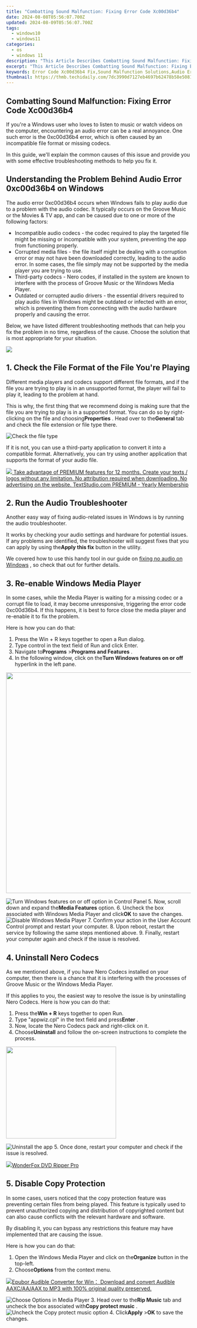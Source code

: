 ```yaml
---
title: "Combatting Sound Malfunction: Fixing Error Code Xc00d36b4"
date: 2024-08-08T05:56:07.700Z
updated: 2024-08-09T05:56:07.700Z
tags:
  - windows10
  - windows11
categories:
  - os
  - windows 11
description: "This Article Describes Combatting Sound Malfunction: Fixing Error Code Xc00d36b4"
excerpt: "This Article Describes Combatting Sound Malfunction: Fixing Error Code Xc00d36b4"
keywords: Error Code Xc00d36b4 Fix,Sound Malfunction Solutions,Audio Error XC00D36B4,Xc00d36b4 Sound Issue,Correcting XC00d36b4 Audio,Resolving Error Code Xc00d36b4,Fixing XC00d36b4 Audio Problems
thumbnail: https://thmb.techidaily.com/7dc3990d7127eb4697b62478b58e508110f3846153c4979b3c9a42816701b4b9.jpg
---
```


## Combatting Sound Malfunction: Fixing Error Code Xc00d36b4

 If you're a Windows user who loves to listen to music or watch videos on the computer, encountering an audio error can be a real annoyance. One such error is the 0xc00d36b4 error, which is often caused by an incompatible file format or missing codecs.

 In this guide, we'll explain the common causes of this issue and provide you with some effective troubleshooting methods to help you fix it.

## Understanding the Problem Behind Audio Error 0xc00d36b4 on Windows

 The audio error 0xc00d36b4 occurs when Windows fails to play audio due to a problem with the audio codec. It typically occurs on the Groove Music or the Movies & TV app, and can be caused due to one or more of the following factors:

* Incompatible audio codecs - the codec required to play the targeted file might be missing or incompatible with your system, preventing the app from functioning properly.
* Corrupted media files - the file itself might be dealing with a corruption error or may not have been downloaded correctly, leading to the audio error. In some cases, the file simply may not be supported by the media player you are trying to use.
* Third-party codecs - Nero codes, if installed in the system are known to interfere with the process of Groove Music or the Windows Media Player.
* Outdated or corrupted audio drivers - the essential drivers required to play audio files in Windows might be outdated or infected with an error, which is preventing them from connecting with the audio hardware properly and causing the error.

 Below, we have listed different troubleshooting methods that can help you fix the problem in no time, regardless of the cause. Choose the solution that is most appropriate for your situation.

<!-- affiliate ads begin -->
<a href="https://shop.manycam.com/order/checkout.php?PRODS=17728032&QTY=1&AFFILIATE=108875&CART=1"><img src="https://secure.avangate.com/images/merchant/8230bea7d54bcdf99cdfe85cb07313d5/mcaffbanner920x120.png" border="0"></a>
<!-- affiliate ads end -->
## 1\. Check the File Format of the File You're Playing

 Different media players and codecs support different file formats, and if the file you are trying to play is in an unsupported format, the player will fail to play it, leading to the problem at hand.

 This is why, the first thing that we recommend doing is making sure that the file you are trying to play is in a supported format. You can do so by right-clicking on the file and choosing**Properties** . Head over to the**General** tab and check the file extension or file type there.

![Check the file type](https://static1.makeuseofimages.com/wordpress/wp-content/uploads/2023/04/check-file-type.jpg)

 If it is not, you can use a third-party application to convert it into a compatible format. Alternatively, you can try using another application that supports the format of your audio file.

<!-- affiliate ads begin -->
<a href="https://secure.textstudio.com/order/checkout.php?PRODS=35633309&QTY=1&AFFILIATE=108875&CART=1"> <img src="https://secure.avangate.com/images/merchant/d6eb8222c9718486bdabce8b897380f7/products/3_premium-icon.png" border="0"> Take advantage of PREMIUM features for 12 months. 
Create your texts / logos without any limitation. 
No attribution required when downloading. 
No advertising on the website. 
 TextStudio.com  PREMIUM - Yearly Membership</a>
<!-- affiliate ads end -->
## 2\. Run the Audio Troubleshooter

 Another easy way of fixing audio-related issues in Windows is by running the audio troubleshooter.

 It works by checking your audio settings and hardware for potential issues. If any problems are identified, the troubleshooter will suggest fixes that you can apply by using the**Apply this fix** button in the utility.

 We covered how to use this handy tool in our guide on [fixing no audio on Windows](https://www.makeuseof.com/tag/no-sound-7-tips-fix-audio-issues-windows-10/) , so check that out for further details.

## 3\. Re-enable Windows Media Player

 In some cases, while the Media Player is waiting for a missing codec or a corrupt file to load, it may become unresponsive, triggering the error code 0xc00d36b4\. If this happens, it is best to force close the media player and re-enable it to fix the problem.

Here is how you can do that:

1. Press the Win + R keys together to open a Run dialog.
2. Type control in the text field of Run and click Enter.
3. Navigate to**Programs** \>**Programs and Features** .
4. In the following window, click on the**Turn Windows features on or off** hyperlink in the left pane.  
<!-- affiliate ads begin -->
<a href="https://appsumo.8odi.net/c/5597632/2075461/7443" target="_top" id="2075461"><img src="//a.impactradius-go.com/display-ad/7443-2075461" border="0" alt="" width="1200" height="600"/></a><img height="0" width="0" src="https://appsumo.8odi.net/i/5597632/2075461/7443" style="position:absolute;visibility:hidden;" border="0" />
<!-- affiliate ads end -->
![Turn Windows features on or off option in Control Panel](https://static1.makeuseofimages.com/wordpress/wp-content/uploads/2022/12/turn-windows-features-on-or-off.jpg)
5. Now, scroll down and expand the**Media Features** option.
6. Uncheck the box associated with Windows Media Player and click**OK** to save the changes.  
![Disable Windows Media Player](https://static1.makeuseofimages.com/wordpress/wp-content/uploads/2023/04/disable-windows-media-player.jpg)
7. Confirm your action in the User Account Control prompt and restart your computer.
8. Upon reboot, restart the service by following the same steps mentioned above.
9. Finally, restart your computer again and check if the issue is resolved.

## 4\. Uninstall Nero Codecs

 As we mentioned above, if you have Nero Codecs installed on your computer, then there is a chance that it is interfering with the processes of Groove Music or the Windows Media Player.

 If this applies to you, the easiest way to resolve the issue is by uninstalling Nero Codecs. Here is how you can do that:

1. Press the**Win + R** keys together to open Run.
2. Type "appwiz.cpl" in the text field and press**Enter** .
3. Now, locate the Nero Codecs pack and right-click on it.
4. Choose**Uninstall** and follow the on-screen instructions to complete the process.  
<!-- affiliate ads begin -->
<a href="https://boody-eco-wear.pxf.io/c/5597632/1567905/13846" target="_top" id="1567905"><img src="//a.impactradius-go.com/display-ad/13846-1567905" border="0" alt="" width="300" height="250"/></a><img height="0" width="0" src="https://imp.pxf.io/i/5597632/1567905/13846" style="position:absolute;visibility:hidden;" border="0" />
<!-- affiliate ads end -->
![Uninstall the app](https://static1.makeuseofimages.com/wordpress/wp-content/uploads/2023/01/win11-uninstall-program.jpg)
5. Once done, restart your computer and check if the issue is resolved.

<!-- affiliate ads begin -->
<a href="https://secure.2checkout.com/order/checkout.php?PRODS=3922934&QTY=1&AFFILIATE=108875&CART=1"><img src="https://secure.avangate.com/images/merchant/4b0a0290ad7df100b77e86839989a75e/products/ripperpro.png" border="0">WonderFox DVD Ripper Pro</a>
<!-- affiliate ads end -->
## 5\. Disable Copy Protection

 In some cases, users noticed that the copy protection feature was preventing certain files from being played. This feature is typically used to prevent unauthorized copying and distribution of copyrighted content but can also cause conflicts with the relevant hardware and software.

 By disabling it, you can bypass any restrictions this feature may have implemented that are causing the issue.

Here is how you can do that:

1. Open the Windows Media Player and click on the**Organize** button in the top-left.
2. Choose**Options** from the context menu.  
<!-- affiliate ads begin -->
<a href="https://secure.2checkout.com/order/checkout.php?PRODS=4708689&QTY=1&AFFILIATE=108875&CART=1"><img src="https://www.epubor.com/images/uppic/audible-converter-interface.png" border="0">Epubor Audible Converter for Win： Download and convert Audible AAXC/AA/AAX to MP3 with 100% original quality preserved.</a>
<!-- affiliate ads end -->
![Choose Options in Media Player](https://static1.makeuseofimages.com/wordpress/wp-content/uploads/2023/04/media-player-options.jpg)
3. Head over to the**Rip Music** tab and uncheck the box associated with**Copy protect music** .  
![Uncheck the Copy protect music option](https://static1.makeuseofimages.com/wordpress/wp-content/uploads/2023/04/copy-protect-music.jpg)
4. Click**Apply** \>**OK** to save the changes.

<!-- affiliate ads begin -->
<span id="1793213">
					<video width="1080" height="1620" style="cursor:pointer"
           poster="//a.impactradius-go.com/display-clicktoplayimage/1793213.jpeg"
           onclick="if(!this.playClicked){this.play();this.setAttribute('controls',true);this.playClicked=true;}">
	   <source src="//a.impactradius-go.com/display-ad/19135-1793213">
	   <img src="//a.impactradius-go.com/display-clicktoplayimage/1793213.jpeg" style="border: none; height: 100%; width: 100%; object-fit: contain">
	</video>
	<div style="width:1080px;text-align:center"><a href="javascript:window.open(decodeURIComponent('https%3A%2F%2Ftinyland.pxf.io%2Fc%2F5597632%2F1793213%2F19135'), '_blank');void(0);">Click here</a></div>
</span>
<img height="0" width="0" src="https://imp.pxf.io/i/5597632/1793213/19135" style="position:absolute;visibility:hidden;" border="0" />
<!-- affiliate ads end -->
## 6\. Update Audio Drivers

 There can be a problem with the audio drivers installed on the system, which is preventing them from communicating with the relevant hardware and leading to the problem.

 This typically happens when the drivers are either corrupt or outdated. Fortunately, both of these issues can be fixed by [updating the audio drivers on Windows](https://www.makeuseof.com/update-audio-drivers-windows/) . The easiest way of doing this is by using the Device Manager utility that comes with Windows by default.

## 7\. Reinstall Windows Media Player

 Finally, you can try reinstalling the Windows Media Player which will clear out any issues within the media player itself that may be contributing to the issue.

 Alternatively, you can also consider switching to a third-party media player that offers a similar functionality until Microsoft releases an official fix for this issue. We have discussed some of the [best free media players for Windows](https://www.makeuseof.com/tag/top-5-free-media-players-for-windows/) in our previous guide which you can head over to, to make an informed decision.

## Audio Issues in Windows, Resolved

 By implementing the troubleshooting methods we've covered in this guide, you should be able to resolve the audio error 0xc00d36b4 on your Windows system once and for all. We highly recommend keeping your system and software up-to-date and ensuring that you have the necessary codecs installed to avoid encountering such issues in the future.

 However, if the problem persists, you can always reach out to the official Microsoft support team for further assistance. They will be able to investigate the issue and provide you with a relevant solution.


<ins class="adsbygoogle"
     style="display:block"
     data-ad-format="autorelaxed"
     data-ad-client="ca-pub-7571918770474297"
     data-ad-slot="1223367746"></ins>



<ins class="adsbygoogle"
     style="display:block"
     data-ad-client="ca-pub-7571918770474297"
     data-ad-slot="8358498916"
     data-ad-format="auto"
     data-full-width-responsive="true"></ins>



<span class="atpl-alsoreadstyle">Also read:</span>
<div><ul>
<li><a href="https://snapchat-videos.techidaily.com/new-2024-approved-from-ordinary-to-outstanding-a-guide-to-snapchat-edits/"><u>[New] 2024 Approved  From Ordinary to Outstanding  A Guide to Snapchat Edits</u></a></li>
<li><a href="https://digital-screen-recording.techidaily.com/new-a-critical-look-at-irecorders-screenshot-tech-for-2024/"><u>[New] A Critical Look at iRecorder's Screenshot Tech for 2024</u></a></li>
<li><a href="https://fox-friendly.techidaily.com/new-visualize-the-possibilities-a-beginners-guide-to-snapseed/"><u>[New] Visualize the Possibilities  A Beginner's Guide to Snapseed</u></a></li>
<li><a href="https://facebook-record-videos.techidaily.com/updated-2024-approved-effortless-youtube-playback-downloading-content-to-idevices/"><u>[Updated] 2024 Approved  Effortless Youtube Playback  Downloading Content to iDevices</u></a></li>
<li><a href="https://facebook-record-videos.techidaily.com/updated-channeling-wealth-through-beauty-online-platforms-for-2024/"><u>[Updated] Channeling Wealth Through Beauty Online Platforms for 2024</u></a></li>
<li><a href="https://fox-friendly.techidaily.com/2024-approved-advanced-zooming-methods-for-distance-communication-with-msteams/"><u>2024 Approved  Advanced Zooming Methods for Distance Communication with MSTEAMS</u></a></li>
<li><a href="https://location-fake.techidaily.com/4-methods-to-turn-off-life-360-on-motorola-moto-g84-5g-without-anyone-knowing-drfone-by-drfone-virtual-android/"><u>4 Methods to Turn off Life 360 On Motorola Moto G84 5G without Anyone Knowing | Dr.fone</u></a></li>
<li><a href="https://hardware-help.techidaily.com/asus-monitor-driver-updates-instantly-safe-and-fast-downloads/"><u>Asus Monitor Driver Updates Instantly – Safe & Fast Downloads</u></a></li>
<li><a href="https://phone-solutions.techidaily.com/can-t-play-mp4-files-on-samsung-by-aiseesoft-video-converter-play-mp4-on-android/"><u>Can't play MP4 files on Samsung </u></a></li>
<li><a href="https://windows11.techidaily.com/double-click-magic-apks-in-windows-11/"><u>Double-Click Magic: APKs in Windows 11</u></a></li>
<li><a href="https://windows11.techidaily.com/downloading-and-instaling-windows-11-arm-a-streamlined-process/"><u>Downloading & Instaling Windows 11 ARM - A Streamlined Process</u></a></li>
<li><a href="https://windows11.techidaily.com/easily-enlarge-or-decrease-taskbar-in-win11/"><u>Easily Enlarge or Decrease Taskbar in Win11</u></a></li>
<li><a href="https://windows11.techidaily.com/effective-hardware-diagnosis-tools/"><u>Effective Hardware Diagnosis Tools</u></a></li>
<li><a href="https://windows11.techidaily.com/effortless-arrow-navigation-post-fixes/"><u>Effortless Arrow Navigation Post-Fixes</u></a></li>
<li><a href="https://windows11.techidaily.com/effortless-pc-mainteninas-auto-update-switch-latest-amd-video/"><u>Effortless PC Mainteninas: Auto Update, Switch Latest AMD Video</u></a></li>
<li><a href="https://windows11.techidaily.com/effortlessly-accessing-windows-mixer-settings/"><u>Effortlessly Accessing Window's Mixer Settings</u></a></li>
<li><a href="https://windows11.techidaily.com/elevate-your-pc-experience-with-smart-windows-app-restarts/"><u>Elevate Your PC Experience with Smart Windows App Restarts</u></a></li>
<li><a href="https://windows11.techidaily.com/elevate-your-pcs-outlook-speeds-on-windows/"><u>Elevate Your PC's Outlook Speeds on Windows</u></a></li>
<li><a href="https://windows11.techidaily.com/eliminate-the-shrinkage-your-guide-to-a-stable-window/"><u>Eliminate the Shrinkage: Your Guide to a Stable Window</u></a></li>
<li><a href="https://windows11.techidaily.com/eliminating-chrome-profiles-errors-on-your-workstation/"><u>Eliminating Chrome Profiles Errors on Your Workstation</u></a></li>
<li><a href="https://windows11.techidaily.com/eliminating-windows-notepad-system-breakdowns/"><u>Eliminating Windows Notepad System Breakdowns</u></a></li>
<li><a href="https://windows11.techidaily.com/empower-windows-11-notepad-via-smart-assistant/"><u>Empower Windows 11 Notepad via Smart Assistant</u></a></li>
<li><a href="https://windows11.techidaily.com/enabling-device-detection-for-razer-gear-in-windows-11/"><u>Enabling Device Detection for Razer Gear in Windows 11</u></a></li>
<li><a href="https://windows11.techidaily.com/enabling-effortless-cross-platform-file-exchange/"><u>Enabling Effortless Cross-Platform File Exchange</u></a></li>
<li><a href="https://windows11.techidaily.com/enabling-text-interaction-on-windows-pdfs-step-by-step-guide/"><u>Enabling Text Interaction on Windows PDFs: Step by Step Guide</u></a></li>
<li><a href="https://windows11.techidaily.com/enhance-printer-functionality-in-windows-11-today/"><u>Enhance Printer Functionality in Windows 11 Today</u></a></li>
<li><a href="https://windows11.techidaily.com/enhance-tech-performance-with-live-interface-elements/"><u>Enhance Tech Performance with Live Interface Elements</u></a></li>
<li><a href="https://windows11.techidaily.com/enhance-your-view-remove-windows-overscan-effects/"><u>Enhance Your View: Remove Windows Overscan Effects</u></a></li>
<li><a href="https://windows11.techidaily.com/enhance-your-workflow-with-a-customized-windows-outlook-schedule/"><u>Enhance Your Workflow with a Customized Windows Outlook Schedule</u></a></li>
<li><a href="https://windows11.techidaily.com/enhancing-wsl2-android-resource-management/"><u>Enhancing WSL2: Android Resource Management</u></a></li>
<li><a href="https://windows11.techidaily.com/ensuring-complete-screen-images-with-snip-and-sketch-tips/"><u>Ensuring Complete Screen Images with Snip & Sketch Tips.</u></a></li>
<li><a href="https://windows11.techidaily.com/ensuring-continuous-access-to-your-digital-post-its/"><u>Ensuring Continuous Access to Your Digital Post-Its</u></a></li>
<li><a href="https://windows11.techidaily.com/ensuring-data-verification-in-winrar-archives-with-six-solutions/"><u>Ensuring Data Verification in WinRAR Archives with Six Solutions</u></a></li>
<li><a href="https://windows11.techidaily.com/ensuring-seamless-remote-device-connectivity-on-windows/"><u>Ensuring Seamless Remote Device Connectivity on Windows</u></a></li>
<li><a href="https://windows11.techidaily.com/eradicate-performance-hiccups-a-guide-to-optimizing-warhammer-on-windows/"><u>Eradicate Performance Hiccups: A Guide to Optimizing Warhammer on Windows</u></a></li>
<li><a href="https://windows11.techidaily.com/error-in-snipper-find-9-steps-for-swift-remedy/"><u>Error in Snipper? Find 9 Steps for Swift Remedy</u></a></li>
<li><a href="https://tech-renaissance.techidaily.com/fix-your-pc-when-d3d9dll-goes-missing-top-techniques/"><u>Fix Your PC When d3d9.dll Goes Missing – Top Techniques</u></a></li>
<li><a href="https://some-techniques.techidaily.com/how-to-sell-your-brand-through-innovative-youtuber-collaborations-for-2024/"><u>How To Sell Your Brand Through Innovative YouTuber Collaborations for 2024</u></a></li>
<li><a href="https://extra-resources.techidaily.com/in-2024-audience-captivation-for-personal-podcasts/"><u>In 2024, Audience Captivation for Personal Podcasts</u></a></li>
<li><a href="https://extra-tips.techidaily.com/in-2024-bringing-history-alive-old-images-in-new-video-formats/"><u>In 2024, Bringing History Alive  Old Images in New Video Formats</u></a></li>
<li><a href="https://ai-driven-video-production.techidaily.com/in-2024-expert-review-avs-video-editor-2023-the-good-the-bad-and-the-ugly/"><u>In 2024, Expert Review AVS Video Editor 2023 - The Good, the Bad, and the Ugly</u></a></li>
<li><a href="https://screen-sharing-recording.techidaily.com/inside-the-magic-of-io-screen-capture-technology-for-2024/"><u>Inside the Magic of IO Screen Capture Technology for 2024</u></a></li>
<li><a href="https://printer-issues.techidaily.com/printer-recognition-failure-hp-driver-missing-in-win1011/"><u>Printer Recognition Failure: HP Driver Missing in WIN10/11</u></a></li>
<li><a href="https://technical-tips.techidaily.com/step-by-step-guide-streaming-videos-from-your-pc-to-apple-tv-using-vlc-media-player/"><u>Step-by-Step Guide: Streaming Videos From Your PC to Apple TV Using VLC Media Player</u></a></li>
</ul></div>
